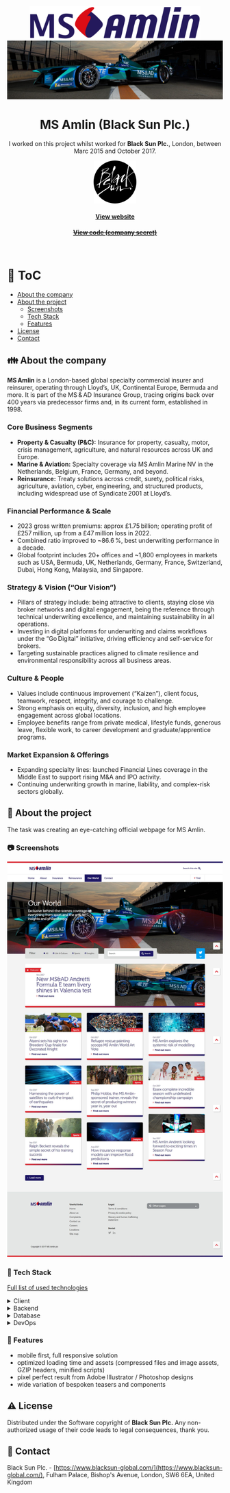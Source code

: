 <div align="center"> 
  <img src="assets/ms-amlin-logo.svg" alt="MS Amlin" width="400"  />
</div>
<div align="center"> 
  <img src="assets/msamlin-main.jpg" alt="MS Amlin"  />
</div>

<div align="center">
  
  <h1>MS Amlin (Black Sun Plc.)</h1>

  <p>
    I worked on this project whilst worked for <strong>Black Sun Plc.</strong>, London, between Marc 2015 and October 2017.
  </p>
  
  <p>
    <img src="assets/blacksun.png" alt="Logo of Black Sun Plc." width="100" height="auto" />
  </p>

  <h4>
    <a href="https://www.msamlin.com/en/"  target="_blank">View website</a>
  </h4>

  <h4>
    <a href="#" title="Sorry, it's company secret"  target="_blank"><s>View code (company secret)</s></a>
  </h4>
</div>

<br />

<!-- Table of Contents -->

# :notebook_with_decorative_cover: ToC

- [About the company](#family-about-the-company)
- [About the project](#star2-about-the-project)
  - [Screenshots](#camera-screenshots)
  - [Tech Stack](#space_invader-tech-stack)
  - [Features](#dart-features)
- [License](#warning-license)
- [Contact](#handshake-contact)

<!-- About the company -->

## :family: About the company

<p>
    <strong>MS Amlin</strong> is a London-based global specialty commercial insurer and reinsurer, operating through Lloyd’s, UK, Continental Europe, Bermuda and more. It is part of the MS & AD Insurance Group, tracing origins back over 400 years via predecessor firms and, in its current form, established in 1998.
  </p>

  <h3>Core Business Segments</h3>
  <ul>
    <li><strong>Property &amp; Casualty (P&amp;C):</strong> Insurance for property, casualty, motor, crisis management, agriculture, and natural resources across UK and Europe.</li>
    <li><strong>Marine &amp; Aviation:</strong> Specialty coverage via MS Amlin Marine NV in the Netherlands, Belgium, France, Germany, and beyond.</li>
    <li><strong>Reinsurance:</strong> Treaty solutions across credit, surety, political risks, agriculture, aviation, cyber, engineering, and structured products, including widespread use of Syndicate 2001 at Lloyd’s.</li>
  </ul>

  <h3>Financial Performance & Scale</h3>
  <ul>
    <li>2023 gross written premiums: approx £1.75 billion; operating profit of £257 million, up from a £47 million loss in 2022.</li>
    <li>Combined ratio improved to ~86.6 %, best underwriting performance in a decade.</li>
    <li>Global footprint includes 20+ offices and ~1,800 employees in markets such as USA, Bermuda, UK, Netherlands, Germany, France, Switzerland, Dubai, Hong Kong, Malaysia, and Singapore.</li>
  </ul>

  <h3>Strategy & Vision (“Our Vision”)</h3>
  <ul>
    <li>Pillars of strategy include: being attractive to clients, staying close via broker networks and digital engagement, being the reference through technical underwriting excellence, and maintaining sustainability in all operations.</li>
    <li>Investing in digital platforms for underwriting and claims workflows under the “Go Digital” initiative, driving efficiency and self-service for brokers.</li>
    <li>Targeting sustainable practices aligned to climate resilience and environmental responsibility across all business areas.</li>
  </ul>

  <h3>Culture & People</h3>
  <ul>
    <li>Values include continuous improvement (“Kaizen”), client focus, teamwork, respect, integrity, and courage to challenge.</li>
    <li>Strong emphasis on equity, diversity, inclusion, and high employee engagement across global locations.</li>
    <li>Employee benefits range from private medical, lifestyle funds, generous leave, flexible work, to career development and graduate/apprentice programs.</li>
  </ul>

  <h3>Market Expansion & Offerings</h3>
  <ul>
    <li>Expanding specialty lines: launched Financial Lines coverage in the Middle East to support rising M&A and IPO activity.</li>
    <li>Continuing underwriting growth in marine, liability, and complex-risk sectors globally.</li>
  </ul>

<!-- About the project -->

## :star2: About the project

<p>The task was creating an eye-catching official webpage for MS Amlin.</p>

<!-- Screenshots -->

### :camera: Screenshots

<div align="center"> 
  <img src="assets/msamlin.jpg" alt="screenshot" />
</div>

<!-- TechStack -->

### :space_invader: Tech Stack

<p><a href="https://builtwith.com/?https%3a%2f%2fwww.msamlin.com">Full list of used technologies</a></p>

<details>
  <summary>Client</summary>
  <ul>
    <li><a href="https://www.w3schools.com/html/html5_semantic_elements.asp" target="_blank">Semantic HTML5</a></li>
    <li><a href="https://www.w3schools.com/css/"  target="_blank">CSS3</a></li>
    <li><a href="https://business.adobe.com/products/experience-manager/adobe-experience-manager.html"  target="_blank">AEM</a></li>
    <li><a href="https://developer.mozilla.org/en-US/docs/Web/JavaScript"  target="_blank">JavaScript</a></li>
    <li><a href="https://jquery.com/"  target="_blank">JQuery</a></li>
    <li><a href="https://gsap.com/">Greensock</a></li>
    <li><a href="https://www.ibm.com/think/topics/rest-apis"  target="_blank">RestAPI</a></li>
    <li><a href="https://www.json.org/">JSON</a></li>
    <li><a href="https://developer.mozilla.org/en-US/docs/Web/XML/Guides/XML_introduction"  target="_blank">XML</a></li>
  </ul>
</details>

<details>
  <summary>Backend</summary>
  <ul>
    <li><a href="#"  target="_blank">Java</a></li>
    <li><a href="https://jade.tilab.com/">Jade</a></li>
    <li><a href="https://docs.oracle.com/cd/E13218_01/wlp/docs70/jsp/templats.htm"  target="_blank">JSP templates</a></li>
  </ul>
</details>

<details>
<summary>Database</summary>
  <ul>
    <li><a href="https://www.mysql.com/">MySQL</a></li>
  </ul>
</details>

<details>
<summary>DevOps</summary>
  <ul>
    <li><a href="https://tortoisesvn.net/">Tortuise SVN</a></li>
    <li><a href="https://www.eclipse.org/topics/ide/">Eclipse</a></li>
    <li><a href="https://www.jslint.com/">JS Lint</a></li>
    <li><a href="https://www.atlassian.com/software/jira">JIRA</a></li>
    <li><a href="https://www.browserstack.com/">BrowserStack</a></li>
    <li><a href="https://github.com/">GitHub</a></li>
    <li><a href="https://en.wikipedia.org/wiki/Agile_software_development">Agile software development</a></li>
  </ul>
</details>

<!-- Features -->

### :dart: Features

- mobile first, full responsive solution
- optimized loading time and assets (compressed files and image assets, GZIP headers, minified scripts)
- pixel perfect result from Adobe Illustrator / Photoshop designs
- wide variation of bespoken teasers and components

<!-- License -->

## :warning: License

Distributed under the Software copyright of <strong>Black Sun Plc.</strong> Any non-authorized usage of their code leads to legal consequences, thank you.

<!-- Contact -->

## :handshake: Contact

Black Sun Plc. - [https://www.blacksun-global.com/](https://www.blacksun-global.com/), Fulham Palace, Bishop's Avenue, London, SW6 6EA, United Kingdom
